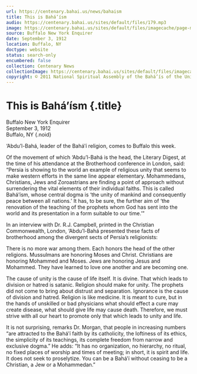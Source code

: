 ```yaml
---
url: https://centenary.bahai.us/news/bahaism
title: This is Bahá’ísm
audio: https://centenary.bahai.us/sites/default/files/179.mp3
image: https://centenary.bahai.us/sites/default/files/imagecache/page-main-image/images/press_clippings/09-03-1912%20Buffalo%20NY%20Enq%20This%20is%20Bahaism.png
source: Buffalo New York Enquirer
date: September 3, 1912
location: Buffalo, NY
doctype: website
status: search-only
encumbered: false
collection: Centenary News
collectionImage: https://centenary.bahai.us/sites/default/files/imagecache/theme-image/main_image/abdulbaha-overview-small_0.jpg
copyright: © 2011 National Spiritual Assembly of the Bahá’ís of the United States
---
```



# This is Bahá’ísm {.title}

Buffalo New York Enquirer  
September 3, 1912  
Buffalo, NY
{.noid}  



‘Abdu’l-Bahá, leader of the Bahá’í religion, comes to Buffalo this week.

Of the movement of which ‘Abdu’l-Bahá is the head, the Literary Digest, at the time of his attendance at the Brotherhood conference in London, said: “Persia is showing to the world an example of religious unity that seems to make western efforts in the same line appear elementary. Mohammedans, Christians, Jews and Zoroastrians are finding a point of approach without surrendering the vital elements of their individual faiths. This is called Bahá’ísm, whose central dogma is ‘the unity of mankind and consequently peace between all nations.’ It has, to be sure, the further aim of ‘the renovation of the teaching of the prophets whom God has sent into the world and its presentation in a form suitable to our time.’”

In an interview with Dr. R.J. Campbell, printed in the Christian Commonwealth, London, ‘Abdu’l-Bahá presented these facts of brotherhood among the divergent sects of Persia’s religionists:

There is no more war among them. Each honors the head of the other religions. Mussulmans are honoring Moses and Christ. Christians are honoring Mohammed and Moses. Jews are honoring Jesus and Mohammed. They have learned to love one another and are becoming one.

The cause of unity is the cause of life itself. It is divine. That which leads to division or hatred is satanic. Religion should make for unity. The prophets did not come to bring about distrust and separation. Ignorance is the cause of division and hatred. Religion is like medicine. It is meant to cure, but in the hands of unskilled or bad physicians what should effect a cure may create disease, what should give life may cause death. Therefore, we must strive with all our heart to promote only that which leads to unity and life.

It is not surprising, remarks Dr. Morgan, that people in increasing numbers “are attracted to the Bahá’í faith by its catholicity, the loftiness of its ethics, the simplicity of its teachings, its complete freedom from narrow and exclusive dogma.” He adds: “It has no organization, no hierarchy, no ritual, no fixed places of worship and times of meeting; in short, it is spirit and life. It does not seek to proselytize. You can be a Bahá’í without ceasing to be a Christian, a Jew or a Mohammedan.”